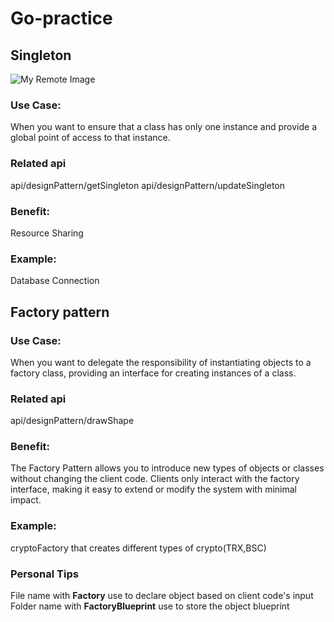# Go-practice
## Singleton
![My Remote Image](https://refactoring.guru/images/patterns/content/singleton/singleton.png)
### Use Case: 
When you want to ensure that a class has only one instance and
provide a global point of access to that instance.
### Related api
api/designPattern/getSingleton
api/designPattern/updateSingleton
### Benefit: 
Resource Sharing
### Example: 
Database Connection
### 

## Factory pattern
### Use Case: 
When you want to delegate the responsibility of instantiating objects to a factory class,
providing an interface for creating instances of a class.
### Related api
api/designPattern/drawShape
### Benefit: 
The Factory Pattern allows you to introduce new types of objects or classes without changing
the client code. Clients only interact with the factory interface,
making it easy to extend or modify the system with minimal impact.
### Example: 
cryptoFactory that creates different types of crypto(TRX,BSC)
### Personal Tips
File name with **Factory** 
use to declare object based on client code's input
Folder name with **FactoryBlueprint**
use to store the object blueprint 


